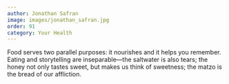 ```yaml
---
author: Jonathan Safran
image: images/jonathan_safran.jpg
order: 91
category: Your Health
---
```


Food serves two parallel purposes: it nourishes and it helps you remember. Eating and storytelling are inseparable—the saltwater is also tears; the honey not only tastes sweet, but makes us think of sweetness; the matzo is the bread of our affliction.
